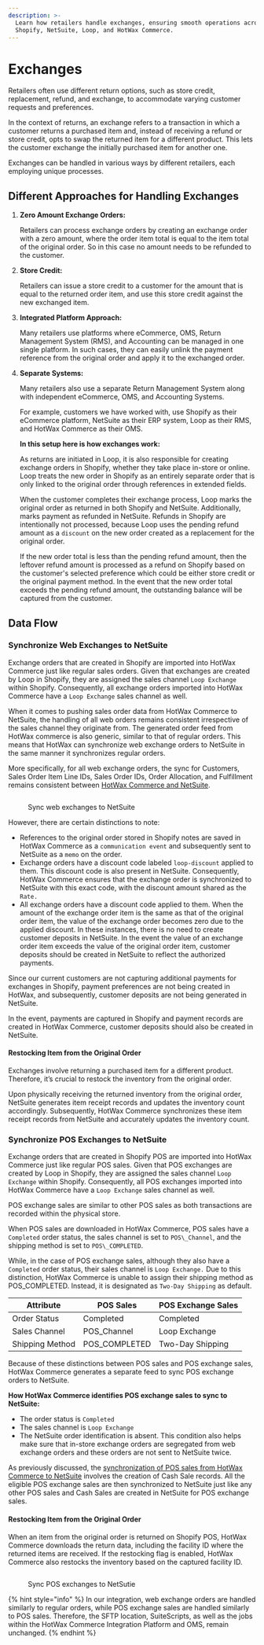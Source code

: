 ```yaml
---
description: >-
  Learn how retailers handle exchanges, ensuring smooth operations across
  Shopify, NetSuite, Loop, and HotWax Commerce.
---
```


# Exchanges

Retailers often use different return options, such as store credit, replacement, refund, and exchange, to accommodate varying customer requests and preferences.

In the context of returns, an exchange refers to a transaction in which a customer returns a purchased item and, instead of receiving a refund or store credit, opts to swap the returned item for a different product. This lets the customer exchange the initially purchased item for another one.

Exchanges can be handled in various ways by different retailers, each employing unique processes.

## Different Approaches for Handling Exchanges

1.  **Zero Amount Exchange Orders:**

    Retailers can process exchange orders by creating an exchange order with a zero amount, where the order item total is equal to the item total of the original order. So in this case no amount needs to be refunded to the customer.
2.  **Store Credit:**

    Retailers can issue a store credit to a customer for the amount that is equal to the returned order item, and use this store credit against the new exchanged item.
3.  **Integrated Platform Approach:**

    Many retailers use platforms where eCommerce, OMS, Return Management System (RMS), and Accounting can be managed in one single platform. In such cases, they can easily unlink the payment reference from the original order and apply it to the exchanged order.
4.  **Separate Systems:**

    Many retailers also use a separate Return Management System along with independent eCommerce, OMS, and Accounting Systems.

    For example, customers we have worked with, use Shopify as their eCommerce platform, NetSuite as their ERP system, Loop as their RMS, and HotWax Commerce as their OMS.

    **In this setup here is how exchanges work:**

    As returns are initiated in Loop, it is also responsible for creating exchange orders in Shopify, whether they take place in-store or online. Loop treats the new order in Shopify as an entirely separate order that is only linked to the original order through references in extended fields.

    When the customer completes their exchange process, Loop marks the original order as returned in both Shopify and NetSuite. Additionally, marks payment as refunded in NetSuite. Refunds in Shopify are intentionally not processed, because Loop uses the pending refund amount as a `discount` on the new order created as a replacement for the original order.

    If the new order total is less than the pending refund amount, then the leftover refund amount is processed as a refund on Shopify based on the customer's selected preference which could be either store credit or the original payment method. In the event that the new order total exceeds the pending refund amount, the outstanding balance will be captured from the customer.

## Data Flow

### Synchronize Web Exchanges to NetSuite

Exchange orders that are created in Shopify are imported into HotWax Commerce just like regular sales orders. Given that exchanges are created by Loop in Shopify, they are assigned the sales channel `Loop Exchange` within Shopify. Consequently, all exchange orders imported into HotWax Commerce have a `Loop Exchange` sales channel as well.

When it comes to pushing sales order data from HotWax Commerce to NetSuite, the handling of all web orders remains consistent irrespective of the sales channel they originate from. The generated order feed from HotWax commerce is also generic, similar to that of regular orders. This means that HotWax can synchronize web exchange orders to NetSuite in the same manner it synchronizes regular orders.

More specifically, for all web exchange orders, the sync for Customers, Sales Order Item Line IDs, Sales Order IDs, Order Allocation, and Fulfillment remains consistent between [HotWax Commerce and NetSuite](../SalesOrder/OrderApproval.md).

<figure><img src="../../../.gitbook/assets/31.png" alt=""><figcaption><p>Sync web exchanges to NetSuite</p></figcaption></figure>

However, there are certain distinctions to note:

* References to the original order stored in Shopify notes are saved in HotWax Commerce as a `communication event` and subsequently sent to NetSuite as a `memo` on the order.
* Exchange orders have a discount code labeled `loop-discount` applied to them. This discount code is also present in NetSuite. Consequently, HotWax Commerce ensures that the exchange order is synchronized to NetSuite with this exact code, with the discount amount shared as the `Rate.`
* All exchange orders have a discount code applied to them. When the amount of the exchange order item is the same as that of the original order item, the value of the exchange order becomes zero due to the applied discount. In these instances, there is no need to create customer deposits in NetSuite. In the event the value of an exchange order item exceeds the value of the original order item, customer deposits should be created in NetSuite to reflect the authorized payments.

Since our current customers are not capturing additional payments for exchanges in Shopify, payment preferences are not being created in HotWax, and subsequently, customer deposits are not being generated in NetSuite.

In the event, payments are captured in Shopify and payment records are created in HotWax Commerce, customer deposits should also be created in NetSuite.

#### Restocking Item from the Original Order

Exchanges involve returning a purchased item for a different product. Therefore, it’s crucial to restock the inventory from the original order.

Upon physically receiving the returned inventory from the original order, NetSuite generates item receipt records and updates the inventory count accordingly. Subsequently, HotWax Commerce synchronizes these item receipt records from NetSuite and accurately updates the inventory count.

### Synchronize POS Exchanges to NetSuite

Exchange orders that are created in Shopify POS are imported into HotWax Commerce just like regular POS sales. Given that POS exchanges are created by Loop in Shopify, they are assigned the sales channel `Loop Exchange` within Shopify. Consequently, all POS exchanges imported into HotWax Commerce have a `Loop Exchange` sales channel as well.

POS exchange sales are similar to other POS sales as both transactions are recorded within the physical store.

When POS sales are downloaded in HotWax Commerce, POS sales have a `Completed` order status, the sales channel is set to `POS\_Channel`, and the shipping method is set to `POS\_COMPLETED`.

While, in the case of POS exchange sales, although they also have a `Completed` order status, their sales channel is `Loop Exchange.` Due to this distinction, HotWax Commerce is unable to assign their shipping method as POS\_COMPLETED. Instead, it is designated as `Two-Day Shipping` as default.

| Attribute       | POS Sales      | POS Exchange Sales |
| --------------- | -------------- | ------------------ |
| Order Status    | Completed      | Completed          |
| Sales Channel   | POS\_Channel   | Loop Exchange      |
| Shipping Method | POS\_COMPLETED | Two-Day Shipping   |

Because of these distinctions between POS sales and POS exchange sales, HotWax Commerce generates a separate feed to sync POS exchange orders to NetSuite.

**How HotWax Commerce identifies POS exchange sales to sync to NetSuite:**

* The order status is `Completed`
* The sales channel is `Loop Exchange`
* The NetSuite order identification is absent. This condition also helps make sure that in-store exchange orders are segregated from web exchange orders and these orders are not sent to NetSuite twice.

As previously discussed, the [synchronization of POS sales from HotWax Commerce to NetSuite](../SalesOrder/posOrders.md) involves the creation of Cash Sale records. All the eligible POS exchange sales are then synchronized to NetSuite just like any other POS sales and Cash Sales are created in NetSuite for POS exchange sales.

#### Restocking Item from the Original Order

When an item from the original order is returned on Shopify POS, HotWax Commerce downloads the return data, including the facility ID where the returned items are received. If the restocking flag is enabled, HotWax Commerce also restocks the inventory based on the captured facility ID.

<figure><img src="../../../.gitbook/assets/32.png" alt=""><figcaption><p>Sync POS exchanges to NetSutie</p></figcaption></figure>

{% hint style="info" %}
In our integration, web exchange orders are handled similarly to regular orders, while POS exchange sales are handled similarly to POS sales. Therefore, the SFTP location, SuiteScripts, as well as the jobs within the HotWax Commerce Integration Platform and OMS, remain unchanged.
{% endhint %}
